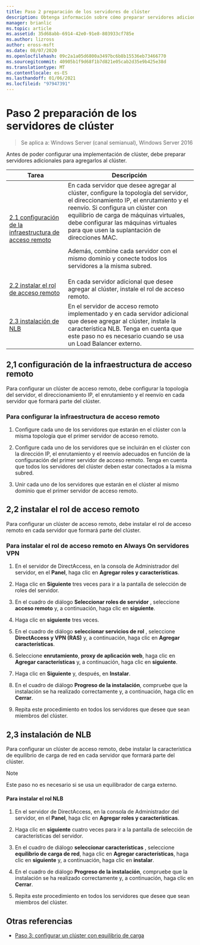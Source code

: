 ```yaml
---
title: Paso 2 preparación de los servidores de clúster
description: Obtenga información sobre cómo preparar servidores adicionales para agregarlos al clúster.
manager: brianlic
ms.topic: article
ms.assetid: 35d68abb-6914-42e0-91e8-803933cf785e
ms.author: lizross
author: eross-msft
ms.date: 08/07/2020
ms.openlocfilehash: 09c2a1a05d6800a3497bc6b8b15536eb73466770
ms.sourcegitcommit: 40905b1f9d68f1b7d821e05cab2d35e9b425e38d
ms.translationtype: MT
ms.contentlocale: es-ES
ms.lasthandoff: 01/06/2021
ms.locfileid: "97947391"
---
```

# <a name="step-2-prepare-cluster-servers"></a>Paso 2 preparación de los servidores de clúster

>Se aplica a: Windows Server (canal semianual), Windows Server 2016

Antes de poder configurar una implementación de clúster, debe preparar servidores adicionales para agregarlos al clúster.

|Tarea|Descripción|
|----|--------|
|[2,1 configuración de la infraestructura de acceso remoto](#BKMK_config)|En cada servidor que desee agregar al clúster, configure la topología del servidor, el direccionamiento IP, el enrutamiento y el reenvío. Si configura un clúster con equilibrio de carga de máquinas virtuales, debe configurar las máquinas virtuales para que usen la suplantación de direcciones MAC.<p>Además, combine cada servidor con el mismo dominio y conecte todos los servidores a la misma subred.|
|[2,2 instalar el rol de acceso remoto](#BKMK_Install)|En cada servidor adicional que desee agregar al clúster, instale el rol de acceso remoto.|
|[2,3 instalación de NLB](#BKMK_NLB)|En el servidor de acceso remoto implementado y en cada servidor adicional que desee agregar al clúster, instale la característica NLB. Tenga en cuenta que este paso no es necesario cuando se usa un Load Balancer externo.|

## <a name="21-configure-the-remote-access-infrastructure"></a><a name="BKMK_config"></a>2,1 configuración de la infraestructura de acceso remoto
Para configurar un clúster de acceso remoto, debe configurar la topología del servidor, el direccionamiento IP, el enrutamiento y el reenvío en cada servidor que formará parte del clúster.

### <a name="to-configure-the-remote-access-infrastructure"></a>Para configurar la infraestructura de acceso remoto

1.  Configure cada uno de los servidores que estarán en el clúster con la misma topología que el primer servidor de acceso remoto.

2.  Configure cada uno de los servidores que se incluirán en el clúster con la dirección IP, el enrutamiento y el reenvío adecuados en función de la configuración del primer servidor de acceso remoto. Tenga en cuenta que todos los servidores del clúster deben estar conectados a la misma subred.

3.  Unir cada uno de los servidores que estarán en el clúster al mismo dominio que el primer servidor de acceso remoto.

## <a name="22-install-the-remote-access-role"></a><a name="BKMK_Install"></a>2,2 instalar el rol de acceso remoto
Para configurar un clúster de acceso remoto, debe instalar el rol de acceso remoto en cada servidor que formará parte del clúster.

### <a name="to-install-the-remote-access-role-on-always-on-vpn-servers"></a>Para instalar el rol de acceso remoto en Always On servidores VPN

1.  En el servidor de DirectAccess, en la consola de Administrador del servidor, en el **Panel**, haga clic en **Agregar roles y características**.

2.  Haga clic en **Siguiente** tres veces para ir a la pantalla de selección de roles del servidor.

3.  En el cuadro de diálogo **Seleccionar roles de servidor** , seleccione **acceso remoto** y, a continuación, haga clic en **siguiente**.

4.  Haga clic en **siguiente** tres veces.

5.  En el cuadro de diálogo **seleccionar servicios de rol** , seleccione **DirectAccess y VPN (RAS)** y, a continuación, haga clic en **Agregar características**.

6.  Seleccione **enrutamiento**, **proxy de aplicación web**, haga clic en **Agregar características** y, a continuación, haga clic en **siguiente**.

7. Haga clic en **Siguiente** y, después, en **Instalar**.

8.  En el cuadro de diálogo **Progreso de la instalación**, compruebe que la instalación se ha realizado correctamente y, a continuación, haga clic en **Cerrar**.

9.  Repita este procedimiento en todos los servidores que desee que sean miembros del clúster.

## <a name="23-install-nlb"></a><a name="BKMK_NLB"></a>2,3 instalación de NLB
Para configurar un clúster de acceso remoto, debe instalar la característica de equilibrio de carga de red en cada servidor que formará parte del clúster.

> [!NOTE]
> Este paso no es necesario si se usa un equilibrador de carga externo.

#### <a name="to-install-the-nlb-role"></a>Para instalar el rol NLB

1.  En el servidor de DirectAccess, en la consola de Administrador del servidor, en el **Panel**, haga clic en **Agregar roles y características**.

2.  Haga clic en **siguiente** cuatro veces para ir a la pantalla de selección de características del servidor.

3.  En el cuadro de diálogo **seleccionar características** , seleccione **equilibrio de carga de red**, haga clic en **Agregar características**, haga clic en **siguiente** y, a continuación, haga clic en **instalar**.

4.  En el cuadro de diálogo **Progreso de la instalación**, compruebe que la instalación se ha realizado correctamente y, a continuación, haga clic en **Cerrar**.

5.  Repita este procedimiento en todos los servidores que desee que sean miembros del clúster.

## <a name="see-also"></a><a name="BKMK_Links"></a>Otras referencias

-   [Paso 3: configurar un clúster con equilibrio de carga](Step-3-Configure-a-Load-Balanced-Cluster.md)



